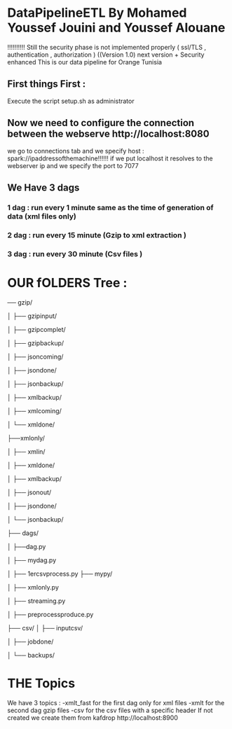 # DataPipelineETL By Mohamed Youssef Jouini and Youssef Alouane 
!!!!!!!!!! Still the security phase is not implemented properly ( ssl/TLS , authentication , authorization )  ((Version 1.0) next version + Security enhanced
This is our data pipeline for Orange Tunisia
## First things First :
Execute the script setup.sh as administrator 




## Now we need to configure the connection between the webserve http://localhost:8080
we go to connections tab and we specify host : spark://ipaddressofthemachine!!!!!! if we put localhost it resolves to the webserver ip 
and we specify the port to 7077 
## We Have 3 dags 
### 1 dag :  run every 1 minute same as the time of generation of data (xml files only)
### 2 dag :  run every 15 minute (Gzip to xml extraction )
### 3 dag :  run every 30 minute  (Csv files )



# OUR fOLDERS Tree :
── gzip/

│   ├── gzipinput/   

│   ├── gzipcomplet/

│   ├── gzipbackup/

│   ├── jsoncoming/

│   ├── jsondone/

│   ├── jsonbackup/

│   ├── xmlbackup/

│   ├── xmlcoming/

│   └── xmldone/

├──xmlonly/

│   ├── xmlin/ 

│   ├── xmldone/

│   ├── xmlbackup/

│   ├── jsonout/

│   ├── jsondone/

│   └── jsonbackup/

├── dags/        

│   ├──dag.py

│   ├── mydag.py

│   ├── 1ercsvprocess.py
├── mypy/

│   ├── xmlonly.py  

│   ├── streaming.py

│   ├── preprocessproduce.py

├── csv/
│   ├── inputcsv/       

│   ├── jobdone/

│   └── backups/



# THE Topics  
We have 3 topics : 
-xmlt_fast for the first dag only for xml files 
-xmlt for the second dag gzip files 
-csv for the csv files with a specific header 
If not created we create them from kafdrop http://localhost:8900 
